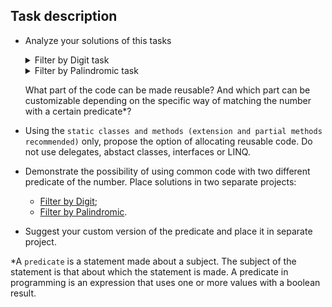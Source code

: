 ## Task description ##

- Analyze your solutions of this tasks
    <details>
    <summary>Filter by Digit task</summary>
    
    Implement an `FilterByDigit` method that obtains an array of integers whose elements contain a given digit. The task definition is given in the  XML-comments for this method. Don't use LINQ.
     
     For example, for array `{ 1, 2, 3, 4, 5, 6, 7, 68, 69, 70, 15, 17 } => { 7, 70, 17 } for digit = 7`. 
    </details>
    <details>
    <summary>Filter by Palindromic task</summary>   
    
    Implement a `FilterByPalindromic` method that takes an array of integers and filters it in such a way that the output will be a new array consisting only of elements that are palindromes. If there are no such elements return an empty array. Do not use LINQ queries and delegates.  
    </details>  

    What part of the code can be made reusable? And which part can be customizable depending on the specific way of matching the number with a certain predicate*?    
- Using the `static classes and methods (extension and partial methods recommended)` only, propose the option of allocating reusable code. Do not use delegates, abstact classes, interfaces or LINQ.
- Demonstrate the possibility of using common code with two different predicate of the number. Place solutions in two separate projects:
    - [Filter by Digit](/FilerByDigit);
    - [Filter by Palindromic](/FilterByPalindromic).
- Suggest your custom version of the predicate and place it in separate project.

*A `predicate`  is a statement made about a subject. The subject of the statement is that about which the statement is made. A predicate in programming is an expression that uses one or more values with a boolean result.
